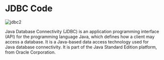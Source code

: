# JDBC Code

![jdbc2](https://user-images.githubusercontent.com/98746402/170917080-174f23b9-5de4-4621-a94e-abc422143a53.jpg)

Java Database Connectivity (JDBC) is an application programming interface (API) for the programming language Java, which defines how a client may access a database. It is a Java-based data access technology used for Java database connectivity. It is part of the Java Standard Edition platform, from Oracle Corporation.
